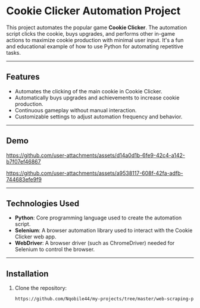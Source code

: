 # Cookie Clicker Automation Project

This project automates the popular game **Cookie Clicker**. The automation script clicks the cookie, buys upgrades, and performs other in-game actions to maximize cookie production with minimal user input. It's a fun and educational example of how to use Python for automating repetitive tasks.

---

## Features

- Automates the clicking of the main cookie in Cookie Clicker.
- Automatically buys upgrades and achievements to increase cookie production.
- Continuous gameplay without manual interaction.
- Customizable settings to adjust automation frequency and behavior.

---

## Demo

https://github.com/user-attachments/assets/d14a0d1b-6fe9-42c4-a142-b7f07ef46867

https://github.com/user-attachments/assets/a9538117-608f-42fa-adfb-744683efe9f9

---

## Technologies Used

- **Python**: Core programming language used to create the automation script.
- **Selenium**: A browser automation library used to interact with the Cookie Clicker web app.
- **WebDriver**: A browser driver (such as ChromeDriver) needed for Selenium to control the browser.

---

## Installation

1. Clone the repository:
   ```bash
   https://github.com/Nqobile44/my-projects/tree/master/web-scraping-projects/cookie-clicker-automation-program
